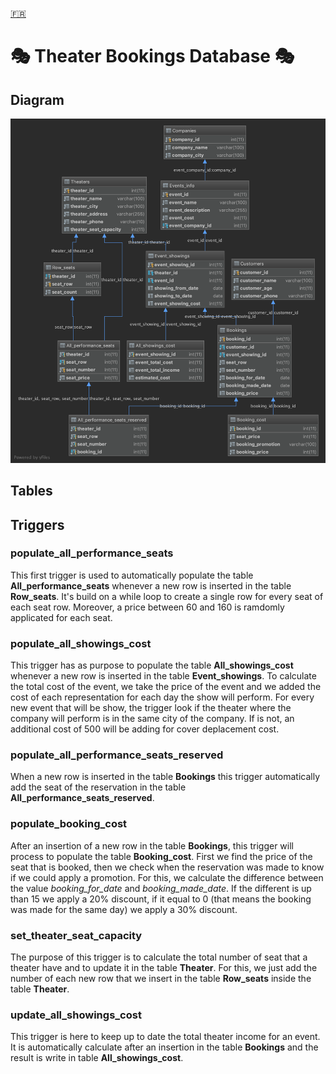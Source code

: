 [🇫🇷](/README-fr.md "French")

# 🎭 Theater Bookings Database 🎭

## Diagram
![ScreenShot_Diagram](/img/diagram.png?raw=true "Database diagram")

## Tables

### 

## Triggers

### populate_all_performance_seats

This first trigger is used to automatically populate the table **All_performance_seats** whenever a new row is inserted in the table **Row_seats**.
It's build on a while loop to create a single row for every seat of each seat row. Moreover, a price between 60 and 160 is ramdomly applicated for each seat.

### populate_all_showings_cost

This trigger has as purpose to populate the table **All_showings_cost** whenever a new row is inserted in the table **Event_showings**.
To calculate the total cost of the event, we take the price of the event and we added the cost of each representation for each day the show will perform.
For every new event that will be show, the trigger look if the theater where the company will perform is in the same city of the company. If is not, an additional cost of 500 will be adding for cover deplacement cost.

### populate_all_performance_seats_reserved

When a new row is inserted in the table **Bookings** this trigger automatically add the seat of the reservation in the table **All_performance_seats_reserved**.

### populate_booking_cost

After an insertion of a new row in the table **Bookings**, this trigger will process to populate the table **Booking_cost**.
First we find the price of the seat that is booked, then we check when the reservation was made to know if we could apply a promotion. For this, we calculate the difference between the value *booking_for_date* and *booking_made_date*. If the different is up than 15 we apply a 20% discount, if it equal to 0 (that means the booking was made for the same day) we apply a 30% discount.

### set_theater_seat_capacity

The purpose of this trigger is to calculate the total number of seat that a theater have and to update it in the table **Theater**. For this, we just add the number of each new row that we insert in the table **Row_seats** inside the table **Theater**.

### update_all_showings_cost

This trigger is here to keep up to date the total theater income for an event. It is automatically calculate after an insertion in the table **Bookings** and the result is write in table **All_showings_cost**.
